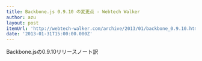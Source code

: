 ```yaml
---
title: Backbone.js 0.9.10 の変更点 - Webtech Walker
author: azu
layout: post
itemUrl: 'http://webtech-walker.com/archive/2013/01/backbone_0.9.10.html'
date: '2013-01-31T15:00:00.000Z'
---
```

Backbone.jsの0.9.10リリースノート訳
